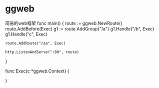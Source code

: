 # ggweb
简易的web框架
func main() {
  route := ggweb.NewRoute()
	route.AddBefore(Exec)
	g1 := route.AddGroup("/a")
	g1.Handle("/b", Exec)
	g1.Handle("c", Exec)

	route.AddRoute("/aa", Exec)

	http.ListenAndServe(":80", route)
}

func Exec(c *ggweb.Context) {

}
